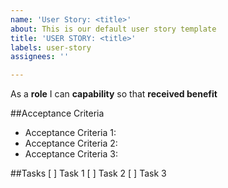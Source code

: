 ```yaml
---
name: 'User Story: <title>'
about: This is our default user story template
title: 'USER STORY: <title>'
labels: user-story
assignees: ''

---
```


As a **role** I can **capability** so that **received benefit**

##Acceptance Criteria
- Acceptance Criteria 1:
- Acceptance Criteria 2:
- Acceptance Criteria 3:

##Tasks
[ ] Task 1
[ ] Task 2
[ ] Task 3
